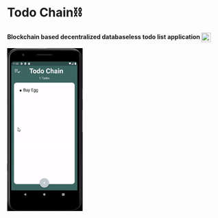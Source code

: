 # Todo Chain⛓

**Blockchain based decentralized databaseless todo list application <a href="https://www.linkedin.com/feed/update/urn:li:activity:6961776127740686336/" target="blank"><img align="center" src="https://github.com/gauravghongde/social-icons/blob/master/PNG/Color/LinkedIN.png" height="22" width="22"/></a>**

<img src="https://github.com/kadirgulluoglu/todoChain/blob/main/assets/screenshots/ScreenRecord.gif" width=35% height=35%>
